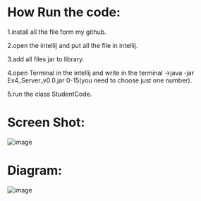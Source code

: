 # How Run the code:
1.install all the file form my github.

2.open the intellij and put all the file in intellij.

3.add all files jar to library.

4.open Terminal in the intellij and write in the terminal ->java -jar Ex4_Server_v0.0.jar 0-15(you need to choose just one number).

5.run the class StudentCode.


# Screen Shot:
![image](https://user-images.githubusercontent.com/86603326/148659216-6039e13c-eed4-4bec-bbbc-b503e9524852.png)



# Diagram:
![image](https://user-images.githubusercontent.com/86603326/148658859-704dd20d-bb12-45b3-91a7-f2bc2d94f223.png)
